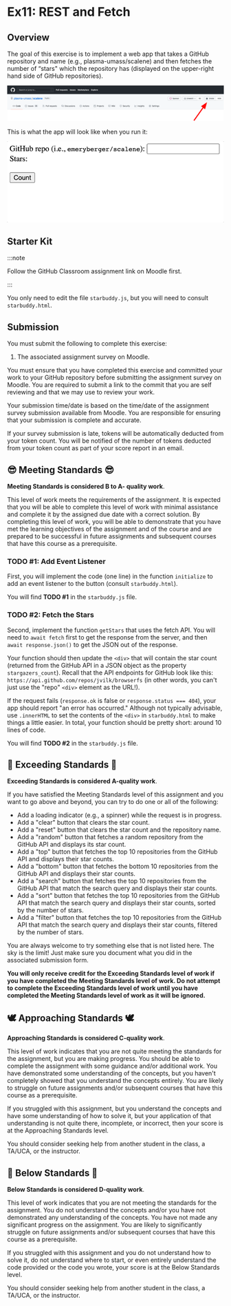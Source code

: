 # Ex11: REST and Fetch

## Overview

The goal of this exercise is to implement a web app that takes a GitHub repository and name (e.g., plasma-umass/scalene) and then fetches the number of “stars" which the repository has (displayed on the upper-right hand side of GitHub repositories).

![image](image1.png)

This is what the app will look like when you run it:

![animated image](image2.gif)

## Starter Kit

:::note

Follow the GitHub Classroom assignment link on Moodle first.

:::

You only need to edit the file `starbuddy.js`, but you will need to consult `starbuddy.html`.

## Submission

You must submit the following to complete this exercise:

1. The associated assignment survey on Moodle.

You must ensure that you have completed this exercise and committed your work to your GitHub repository before submitting the assignment survey on Moodle. You are required to submit a link to the commit that you are self reviewing and that we may use to review your work.

Your submission time/date is based on the time/date of the assignment survey submission available from Moodle. You are responsible for ensuring that your submission is complete and accurate.

If your survey submission is late, tokens will be automatically deducted from your token count. You will be notified of the number of tokens deducted from your token count as part of your score report in an email.

## 😎 Meeting Standards 😎

**Meeting Standards is considered B to A- quality work**.

This level of work meets the requirements of the assignment. It is expected that you will be able to complete this level of work with minimal assistance and complete it by the assigned due date with a correct solution. By completing this level of work, you will be able to demonstrate that you have met the learning objectives of the assignment and of the course and are prepared to be successful in future assignments and subsequent courses that have this course as a prerequisite.

### TODO #1: Add Event Listener

First, you will implement the code (one line) in the function `initialize` to add an event listener to the button (consult `starbuddy.html`).

You will find **TODO #1** in the `starbuddy.js` file.

### TODO #2: Fetch the Stars

Second, implement the function `getStars` that uses the fetch API. You will need to `await fetch` first to get the response from the server, and then `await response.json()` to get the JSON out of the response.

Your function should then update the `<div>` that will contain the star count (returned from the GitHub API in a JSON object as the property `stargazers_count`). Recall that the API endpoints for GitHub look like this: `https://api.github.com/repos/jvilk/browserfs` (in other words, you can't just use the "repo" `<div>`  element as the URL!).

If the request fails (`response.ok` is false or `response.status === 404`), your app should report "an error has occurred." Although not typically advisable, use `.innerHTML` to set the contents of the `<div>` in `starbuddy.html` to make things a little easier. In total, your function should be pretty short: around 10 lines of code.

You will find **TODO #2** in the `starbuddy.js` file.

## 🚀 Exceeding Standards 🚀

**Exceeding Standards is considered A-quality work**.

If you have satisfied the Meeting Standards level of this assignment and you want to go above and beyond, you can try to do one or all of the following:

- Add a loading indicator (e.g., a spinner) while the request is in progress.
- Add a "clear" button that clears the star count.
- Add a "reset" button that clears the star count and the repository name.
- Add a "random" button that fetches a random repository from the GitHub API and displays its star count.
- Add a "top" button that fetches the top 10 repositories from the GitHub API and displays their star counts.
- Add a "bottom" button that fetches the bottom 10 repositories from the GitHub API and displays their star counts.
- Add a "search" button that fetches the top 10 repositories from the GitHub API that match the search query and displays their star counts.
- Add a "sort" button that fetches the top 10 repositories from the GitHub API that match the search query and displays their star counts, sorted by the number of stars.
- Add a "filter" button that fetches the top 10 repositories from the GitHub API that match the search query and displays their star counts, filtered by the number of stars.

You are always welcome to try something else that is not listed here. The sky is the limit! Just make sure you document what you did in the associated submission form.

**You will only receive credit for the Exceeding Standards level of work if you have completed the Meeting Standards level of work. Do not attempt to complete the Exceeding Standards level of work until you have completed the Meeting Standards level of work as it will be ignored.**

## 🕊️ Approaching Standards 🕊️

**Approaching Standards is considered C-quality work**.

This level of work indicates that you are not quite meeting the standards for the assignment, but you are making progress. You should be able to complete the assignment with some guidance and/or additional work. You have demonstrated some understanding of the concepts, but you haven't completely showed that you understand the concepts entirely. You are likely to struggle on future assignments and/or subsequent courses that have this course as a prerequisite.

If you struggled with this assignment, but you understand the concepts and have some understanding of how to solve it, but your application of that understanding is not quite there, incomplete, or incorrect, then your score is at the Approaching Standards level.

You should consider seeking help from another student in the class, a TA/UCA, or the instructor.

## 🛟 Below Standards 🛟

**Below Standards is considered D-quality work**.

This level of work indicates that you are not meeting the standards for the assignment. You do not understand the concepts and/or you have not demonstrated any understanding of the concepts. You have not made any significant progress on the assignment. You are likely to significantly struggle on future assignments and/or subsequent courses that have this course as a prerequisite.

If you struggled with this assignment and you do not understand how to solve it, do not understand where to start, or even entirely understand the code provided or the code you wrote, your score is at the Below Standards level.

You should consider seeking help from another student in the class, a TA/UCA, or the instructor.
